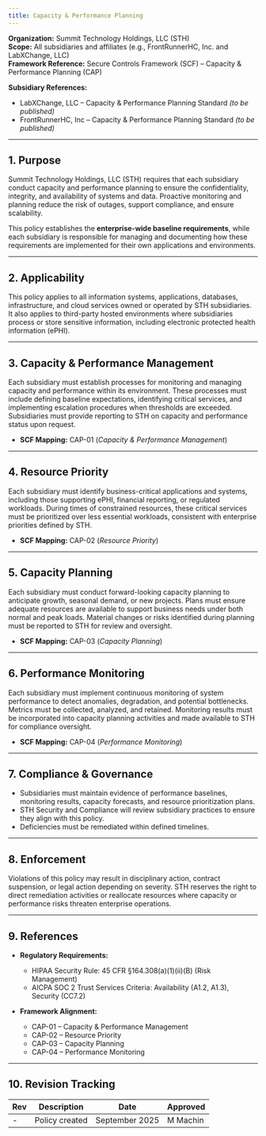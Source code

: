 ```yaml
---
title: Capacity & Performance Planning
---
```


**Organization:** Summit Technology Holdings, LLC (STH)  
**Scope:** All subsidiaries and affiliates (e.g., FrontRunnerHC, Inc. and LabXChange, LLC)  
**Framework Reference:** Secure Controls Framework (SCF) – Capacity & Performance Planning (CAP)

**Subsidiary References:**  

- LabXChange, LLC – Capacity & Performance Planning Standard *(to be published)*  
- FrontRunnerHC, Inc – Capacity & Performance Planning Standard *(to be published)*  

---

## 1. Purpose

Summit Technology Holdings, LLC (STH) requires that each subsidiary conduct capacity and performance planning to ensure the confidentiality, integrity, and availability of systems and data. Proactive monitoring and planning reduce the risk of outages, support compliance, and ensure scalability.  

This policy establishes the **enterprise-wide baseline requirements**, while each subsidiary is responsible for managing and documenting how these requirements are implemented for their own applications and environments.  

---

## 2. Applicability

This policy applies to all information systems, applications, databases, infrastructure, and cloud services owned or operated by STH subsidiaries. It also applies to third-party hosted environments where subsidiaries process or store sensitive information, including electronic protected health information (ePHI).  

---

## 3. Capacity & Performance Management

Each subsidiary must establish processes for monitoring and managing capacity and performance within its environment. These processes must include defining baseline expectations, identifying critical services, and implementing escalation procedures when thresholds are exceeded. Subsidiaries must provide reporting to STH on capacity and performance status upon request.  

- **SCF Mapping:** CAP-01 (*Capacity & Performance Management*)  

---

## 4. Resource Priority

Each subsidiary must identify business-critical applications and systems, including those supporting ePHI, financial reporting, or regulated workloads. During times of constrained resources, these critical services must be prioritized over less essential workloads, consistent with enterprise priorities defined by STH.  

- **SCF Mapping:** CAP-02 (*Resource Priority*)  

---

## 5. Capacity Planning

Each subsidiary must conduct forward-looking capacity planning to anticipate growth, seasonal demand, or new projects. Plans must ensure adequate resources are available to support business needs under both normal and peak loads. Material changes or risks identified during planning must be reported to STH for review and oversight.  

- **SCF Mapping:** CAP-03 (*Capacity Planning*)  

---

## 6. Performance Monitoring

Each subsidiary must implement continuous monitoring of system performance to detect anomalies, degradation, and potential bottlenecks. Metrics must be collected, analyzed, and retained. Monitoring results must be incorporated into capacity planning activities and made available to STH for compliance oversight.  

- **SCF Mapping:** CAP-04 (*Performance Monitoring*)  

---

## 7. Compliance & Governance

- Subsidiaries must maintain evidence of performance baselines, monitoring results, capacity forecasts, and resource prioritization plans.  
- STH Security and Compliance will review subsidiary practices to ensure they align with this policy.  
- Deficiencies must be remediated within defined timelines.  

---

## 8. Enforcement

Violations of this policy may result in disciplinary action, contract suspension, or legal action depending on severity. STH reserves the right to direct remediation activities or reallocate resources where capacity or performance risks threaten enterprise operations.  

---

## 9. References

- **Regulatory Requirements:**  
  - HIPAA Security Rule: 45 CFR §164.308(a)(1)(ii)(B) (Risk Management)  
  - AICPA SOC 2 Trust Services Criteria: Availability (A1.2, A1.3), Security (CC7.2)  

- **Framework Alignment:**  
  - CAP-01 – Capacity & Performance Management  
  - CAP-02 – Resource Priority  
  - CAP-03 – Capacity Planning  
  - CAP-04 – Performance Monitoring  

---

## 10. Revision Tracking

| Rev | Description   | Date          | Approved |
| --- | ------------- | ------------- | -------- |
| -   | Policy created | September 2025 | M Machin |
